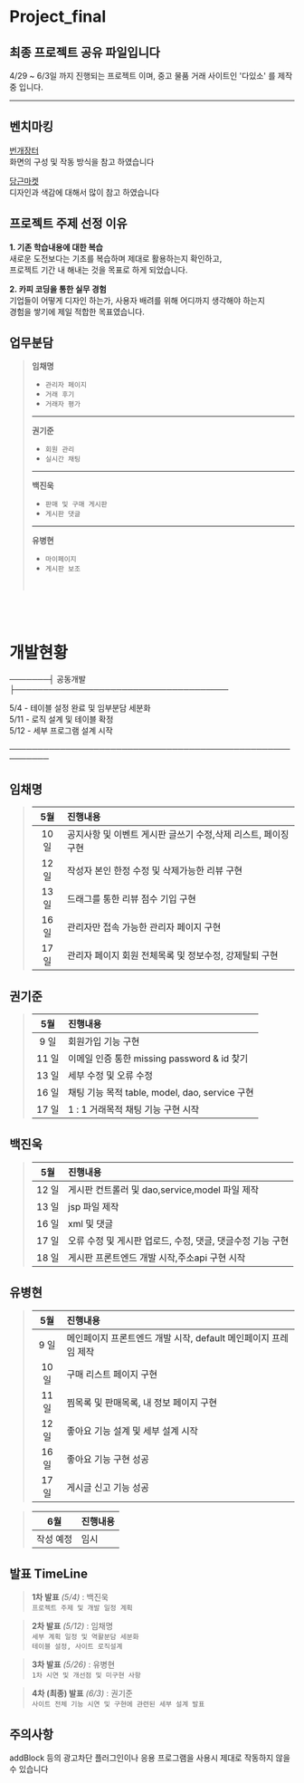 # Project_final
## 최종 프로젝트 공유 파일입니다

4/29 ~ 6/3일 까지 진행되는 프로젝트 이며,
중고 물품 거래 사이트인 '다있소' 를 제작중 입니다.

-------------

벤치마킹
--------------

[번개장터](https://m.bunjang.co.kr/)    
화면의 구성 및 작동 방식을 참고 하였습니다

[당근마켓](https://www.daangn.com/)    
디자인과 색감에 대해서 많이 참고 하였습니다


프로젝트 주제 선정 이유
------------
**1. 기존 학습내용에 대한 복습**    
  새로운 도전보다는 기초를 복습하며 제대로 활용하는지 확인하고,    
  프로젝트 기간 내 해내는 것을 목표로 하게 되었습니다.    

**2. 카피 코딩을 통한 실무 경험**    
  기업들이 어떻게 디자인 하는가,  사용자 배려를 위해 어디까지 생각해야 하는지    
  경험을 쌓기에 제일 적합한 목표였습니다.    
  
  
업무분담  
------------

> **임채명**    
>  - `관리자 페이지`    
>  - `거래 후기`    
>  - `거래자 평가`  
>  
>   -------
>   
> **권기준**    
>  - `회원 관리`    
>  - `실시간 채팅`    
>  
>   -------
>     
> **백진욱**    
>  - `판매 및 구매 게시판`    
>  - `게시판 댓글`    
>  
>   -------
>   
> **유병현**    
>  - `마이페이지`    
>  - `게시판 보조`    
>  
><br> 

<br>
<br>
 
# 개발현황    
───────┤ 공동개발 ├──────────────────────────────────────   
    
 5/4 - 테이블 설정 완료 및 임부분담 세분화   
 5/11 - 로직 설계 및 테이블 확정   
 5/12 - 세부 프로그램 설계 시작   
     
 ─────────────────────────────────────────────────────────    

## 임채명    
>|5월|진행내용|
>|:---:|:---|   
>| 10 일 | 공지사항 및 이벤트 게시판 글쓰기 수정,삭제 리스트, 페이징 구현 |
>| 12 일 | 작성자 본인 한정 수정 및 삭제가능한 리뷰 구현 |
>| 13 일 | 드래그를 통한 리뷰 점수 기입 구현 |
>| 16 일 | 관리자만 접속 가능한 관리자 페이지 구현 |
>| 17 일 | 관리자 페이지 회원 전체목록 및 정보수정, 강제탈퇴 구현 |

## 권기준    
>|5월|진행내용|  
>|:---:|:---|
>| 9 일 | 회원가입 기능 구현 |
>| 11 일 | 이메일 인증 통한 missing password & id 찾기 |
>| 13 일 | 세부 수정 및 오류 수정 |
>| 16 일 | 채팅 기능 목적 table, model, dao, service 구현 |
>| 17 일 |  1 : 1 거래목적 채팅 기능 구현 시작 |

## 백진욱    
>|5월|진행내용|
>|:---:|:---|
>| 12 일 | 게시판 컨트롤러 및 dao,service,model 파일 제작 |
>| 13 일 | jsp 파일 제작 |
>| 16 일 | xml 및 댓글 |
>| 17 일 | 오류 수정 및 게시판 업로드, 수정, 댓글, 댓글수정 기능 구현 |
>| 18 일 | 게시판 프론트엔드 개발 시작,주소api 구현 시작 |

## 유병현    
>|5월|진행내용|
>|:---:|:---|
>| 9  일 | 메인페이지 프론트엔드 개발 시작, default 메인페이지 프레임 제작 |
>| 10 일 | 구매 리스트 페이지 구현 |
>| 11 일 | 찜목록 및 판매목록, 내 정보 페이지 구현 |
>| 12 일 | 좋아요 기능 설계 및 세부 설계 시작 |
>| 16 일 | 좋아요 기능 구현 성공 |
>| 17 일 | 게시글 신고 기능 성공 |

>|6월|진행내용|
>|:---:|:---|
>|작성 예정|임시|

발표  TimeLine
-------------------
> **1차 발표** *(5/4)* : 백진욱  
> `프로젝트 주제 및 개발 일정 계획` 

> **2차 발표** *(5/12)* : 임채명  
> `세부 계획 일정 및 역활분담 세분화`  
> `테이블 설정, 사이트 로직설계`  

> **3차 발표** *(5/26)* : 유병현    
> `1차 시연 및 개선점 및 미구현 사항`

> **4차 (최종) 발표** *(6/3)* : 권기준    
> `사이트 전체 기능 시연 및 구현에 관련된 세부 설계 발표`


주의사항
------------------
addBlock 등의 광고차단 플러그인이나
응용 프로그램을 사용시 제대로 작동하지 않을 수 있습니다
